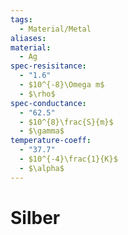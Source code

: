 ```yaml
---
tags:
  - Material/Metal
aliases: 
material:
  - Ag
spec-resisitance:
  - "1.6"
  - $10^{-8}\Omega m$
  - $\rho$
spec-conductance:
  - "62.5"
  - $10^{8}\frac{S}{m}$
  - $\gamma$
temperature-coeff:
  - "37.7"
  - $10^{-4}\frac{1}{K}$
  - $\alpha$
---
```


# Silber

